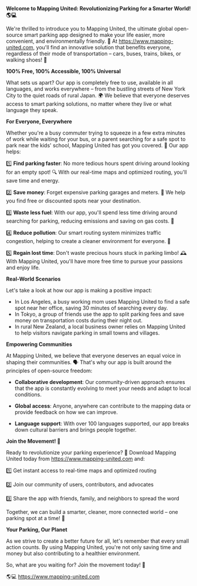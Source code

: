 **Welcome to Mapping United: Revolutionizing Parking for a Smarter World! 🌎💻**

We're thrilled to introduce you to Mapping United, the ultimate global open-source smart parking app designed to make your life easier, more convenient, and environmentally friendly. 🌟 At https://www.mapping-united.com, you'll find an innovative solution that benefits everyone, regardless of their mode of transportation – cars, buses, trains, bikes, or walking shoes! 👣

**100% Free, 100% Accessible, 100% Universal**

What sets us apart? Our app is completely free to use, available in all languages, and works everywhere – from the bustling streets of New York City to the quiet roads of rural Japan. 🌍 We believe that everyone deserves access to smart parking solutions, no matter where they live or what language they speak.

**For Everyone, Everywhere**

Whether you're a busy commuter trying to squeeze in a few extra minutes of work while waiting for your bus, or a parent searching for a safe spot to park near the kids' school, Mapping United has got you covered. 🚗 Our app helps:

1️⃣ **Find parking faster**: No more tedious hours spent driving around looking for an empty spot! 🔍 With our real-time maps and optimized routing, you'll save time and energy.

2️⃣ **Save money**: Forget expensive parking garages and meters. 🤑 We help you find free or discounted spots near your destination.

3️⃣ **Waste less fuel**: With our app, you'll spend less time driving around searching for parking, reducing emissions and saving on gas costs. 💚

4️⃣ **Reduce pollution**: Our smart routing system minimizes traffic congestion, helping to create a cleaner environment for everyone. 🌿

5️⃣ **Regain lost time**: Don't waste precious hours stuck in parking limbo! 🕰️ With Mapping United, you'll have more free time to pursue your passions and enjoy life.

**Real-World Scenarios**

Let's take a look at how our app is making a positive impact:

* In Los Angeles, a busy working mom uses Mapping United to find a safe spot near her office, saving 30 minutes of searching every day.
* In Tokyo, a group of friends use the app to split parking fees and save money on transportation costs during their night out.
* In rural New Zealand, a local business owner relies on Mapping United to help visitors navigate parking in small towns and villages.

**Empowering Communities**

At Mapping United, we believe that everyone deserves an equal voice in shaping their communities. 🗣️ That's why our app is built around the principles of open-source freedom:

* **Collaborative development**: Our community-driven approach ensures that the app is constantly evolving to meet your needs and adapt to local conditions.

* **Global access**: Anyone, anywhere can contribute to the mapping data or provide feedback on how we can improve.

* **Language support**: With over 100 languages supported, our app breaks down cultural barriers and brings people together.

**Join the Movement! 🚀**

Ready to revolutionize your parking experience? 🎉 Download Mapping United today from https://www.mapping-united.com and:

1️⃣ Get instant access to real-time maps and optimized routing

2️⃣ Join our community of users, contributors, and advocates

3️⃣ Share the app with friends, family, and neighbors to spread the word

Together, we can build a smarter, cleaner, more connected world – one parking spot at a time! 🌟

**Your Parking, Our Planet**

As we strive to create a better future for all, let's remember that every small action counts. By using Mapping United, you're not only saving time and money but also contributing to a healthier environment.

So, what are you waiting for? Join the movement today! 💚

🌎💻 https://www.mapping-united.com